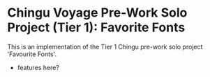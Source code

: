 # Chingu Voyage Pre-Work Solo Project (Tier 1): Favorite Fonts

This is an implementation of the Tier 1 Chingu pre-work solo project 'Favourite Fonts'. 

 - features here? 
